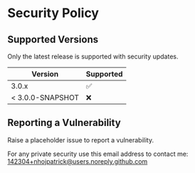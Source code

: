 # Security Policy

## Supported Versions

Only the latest release is supported with security updates.

| Version          | Supported          |
| ---------------- | ------------------ |
| 3.0.x            | :white_check_mark: |
| < 3.0.0-SNAPSHOT | :x:                |

## Reporting a Vulnerability

Raise a placeholder issue to report a vulnerability.

For any private security use this email address to contact me: 142304+nhojpatrick@users.noreply.github.com
